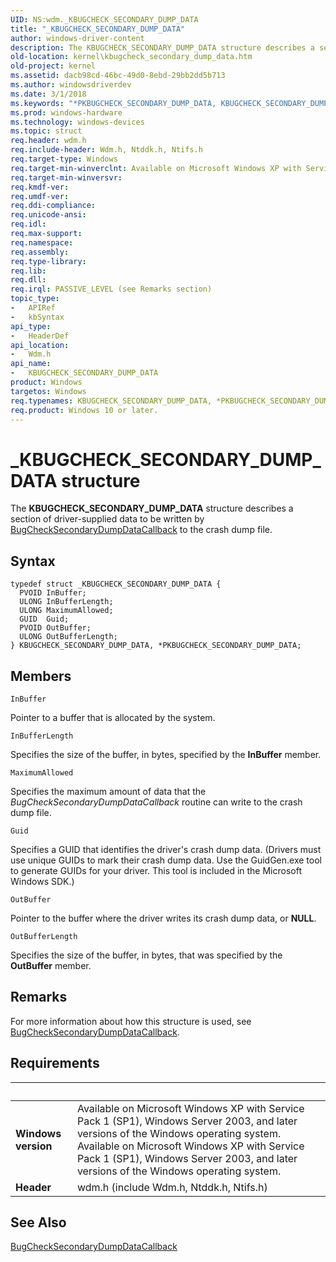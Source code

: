 ```yaml
---
UID: NS:wdm._KBUGCHECK_SECONDARY_DUMP_DATA
title: "_KBUGCHECK_SECONDARY_DUMP_DATA"
author: windows-driver-content
description: The KBUGCHECK_SECONDARY_DUMP_DATA structure describes a section of driver-supplied data to be written by BugCheckSecondaryDumpDataCallback to the crash dump file.
old-location: kernel\kbugcheck_secondary_dump_data.htm
old-project: kernel
ms.assetid: dacb98cd-46bc-49d0-8ebd-29bb2dd5b713
ms.author: windowsdriverdev
ms.date: 3/1/2018
ms.keywords: "*PKBUGCHECK_SECONDARY_DUMP_DATA, KBUGCHECK_SECONDARY_DUMP_DATA, KBUGCHECK_SECONDARY_DUMP_DATA structure [Kernel-Mode Driver Architecture], PKBUGCHECK_SECONDARY_DUMP_DATA, PKBUGCHECK_SECONDARY_DUMP_DATA structure pointer [Kernel-Mode Driver Architecture], _KBUGCHECK_SECONDARY_DUMP_DATA, kernel.kbugcheck_secondary_dump_data, kstruct_c_a9e0d726-41eb-4cf2-b2d4-c977be8750bb.xml, wdm/KBUGCHECK_SECONDARY_DUMP_DATA, wdm/PKBUGCHECK_SECONDARY_DUMP_DATA"
ms.prod: windows-hardware
ms.technology: windows-devices
ms.topic: struct
req.header: wdm.h
req.include-header: Wdm.h, Ntddk.h, Ntifs.h
req.target-type: Windows
req.target-min-winverclnt: Available on Microsoft Windows XP with Service Pack 1 (SP1), Windows Server 2003, and later versions of the Windows operating system.
req.target-min-winversvr: 
req.kmdf-ver: 
req.umdf-ver: 
req.ddi-compliance: 
req.unicode-ansi: 
req.idl: 
req.max-support: 
req.namespace: 
req.assembly: 
req.type-library: 
req.lib: 
req.dll: 
req.irql: PASSIVE_LEVEL (see Remarks section)
topic_type:
-	APIRef
-	kbSyntax
api_type:
-	HeaderDef
api_location:
-	Wdm.h
api_name:
-	KBUGCHECK_SECONDARY_DUMP_DATA
product: Windows
targetos: Windows
req.typenames: KBUGCHECK_SECONDARY_DUMP_DATA, *PKBUGCHECK_SECONDARY_DUMP_DATA
req.product: Windows 10 or later.
---
```


# _KBUGCHECK_SECONDARY_DUMP_DATA structure
The <b>KBUGCHECK_SECONDARY_DUMP_DATA</b> structure describes a section of driver-supplied data to be written by <a href="https://msdn.microsoft.com/library/windows/hardware/ff540679">BugCheckSecondaryDumpDataCallback</a> to the crash dump file.

## Syntax
````
typedef struct _KBUGCHECK_SECONDARY_DUMP_DATA {
  PVOID InBuffer;
  ULONG InBufferLength;
  ULONG MaximumAllowed;
  GUID  Guid;
  PVOID OutBuffer;
  ULONG OutBufferLength;
} KBUGCHECK_SECONDARY_DUMP_DATA, *PKBUGCHECK_SECONDARY_DUMP_DATA;
````

## Members


`InBuffer`

Pointer to a buffer that is allocated by the system.

`InBufferLength`

Specifies the size of the buffer, in bytes, specified by the <b>InBuffer</b> member.

`MaximumAllowed`

Specifies the maximum amount of data that the <i>BugCheckSecondaryDumpDataCallback</i> routine can write to the crash dump file.

`Guid`

Specifies a GUID that identifies the driver's crash dump data. (Drivers must use unique GUIDs to mark their crash dump data. Use the GuidGen.exe tool to generate GUIDs for your driver. This tool is included in the Microsoft Windows SDK.)

`OutBuffer`

Pointer to the buffer where the driver writes its crash dump data, or <b>NULL</b>.

`OutBufferLength`

Specifies the size of the buffer, in bytes, that was specified by the <b>OutBuffer</b> member.

## Remarks
For more information about how this structure is used, see <a href="https://msdn.microsoft.com/library/windows/hardware/ff540679">BugCheckSecondaryDumpDataCallback</a>.

## Requirements
| &nbsp; | &nbsp; |
| ---- |:---- |
| **Windows version** | Available on Microsoft Windows XP with Service Pack 1 (SP1), Windows Server 2003, and later versions of the Windows operating system. Available on Microsoft Windows XP with Service Pack 1 (SP1), Windows Server 2003, and later versions of the Windows operating system. |
| **Header** | wdm.h (include Wdm.h, Ntddk.h, Ntifs.h) |

## See Also

<a href="https://msdn.microsoft.com/library/windows/hardware/ff540679">BugCheckSecondaryDumpDataCallback</a>